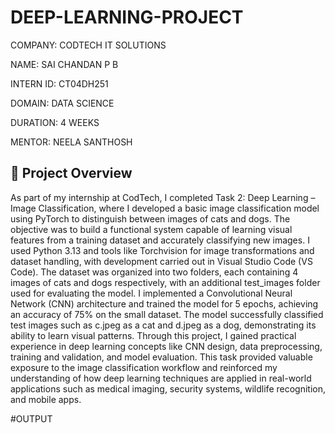# DEEP-LEARNING-PROJECT

COMPANY: CODTECH IT SOLUTIONS

NAME: SAI CHANDAN P B

INTERN ID: CT04DH251

DOMAIN: DATA SCIENCE

DURATION: 4 WEEKS

MENTOR: NEELA SANTHOSH


## 📝 Project Overview

As part of my internship at CodTech, I completed Task 2: Deep Learning – Image Classification, where I developed a basic image classification model using PyTorch to distinguish between images of cats and dogs. The objective was to build a functional system capable of learning visual features from a training dataset and accurately classifying new images. I used Python 3.13 and tools like Torchvision for image transformations and dataset handling, with development carried out in Visual Studio Code (VS Code). The dataset was organized into two folders, each containing 4 images of cats and dogs respectively, with an additional test_images folder used for evaluating the model. I implemented a Convolutional Neural Network (CNN) architecture and trained the model for 5 epochs, achieving an accuracy of 75% on the small dataset. The model successfully classified test images such as c.jpeg as a cat and d.jpeg as a dog, demonstrating its ability to learn visual patterns. Through this project, I gained practical experience in deep learning concepts like CNN design, data preprocessing, training and validation, and model evaluation. This task provided valuable exposure to the image classification workflow and reinforced my understanding of how deep learning techniques are applied in real-world applications such as medical imaging, security systems, wildlife recognition, and mobile apps.

#OUTPUT



